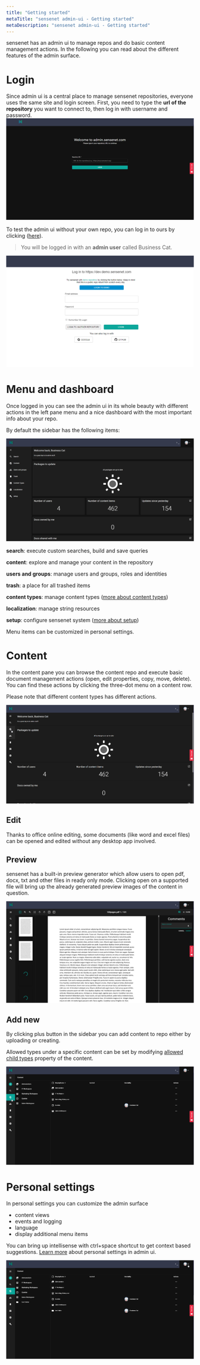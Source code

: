 ```yaml
---
title: "Getting started"
metaTitle: "sensenet admin-ui - Getting started"
metaDescription: "sensenet admin-ui - Getting started"
---
```


sensenet has an admin ui to manage repos and do basic content management actions. In the following you can read about the different features of the admin surface.

# Login

Since admin ui is a central place to manage sensenet repositories, everyone uses the same site and login screen. First, you need to type the **url of the repository** you want to connect to, then log in with username and password.
![Log in to your repo](./img/reposcreen.png)

To test the admin ui without your own repo, you can log in to ours by clicking ([here](https://admin.sensenet.com/?repoUrl=https%3A//dev.demo.sensenet.com)).

> You will be logged in with an **admin user** called Business Cat.

![Login to demo repo](./img/login.png)

# Menu and dashboard
Once logged in you can see the admin ui in its whole beauty with different actions in the left pane menu and a nice dashboard with the most important info about your repo.

By default the sidebar has the following items:

![dasboard](./img/dashboard.png)

**search**: execute custom searches, build and save queries

**content**: explore and manage your content in the repository

**users and groups**: manage users and groups, roles and identities

**trash**: a place for all trashed items

**content types**: manage content types ([more about content types](/concepts/content-management/03-content-types))

**localization**: manage string resources

**setup**: configure sensenet system ([more about setup](/guides/setup))

<note title="pro tip">Menu items can be customized in personal settings.</note>

# Content

In the content pane you can browse the content repo and execute basic document management actions (open, edit properties, copy, move, delete). You can find these actions by clicking the three-dot menu on a content row.

Please note that different content types has different actions.

![Content management](./img/content.gif)

## Edit

Thanks to office online editing, some documents (like word and excel files) can be opened and edited without any desktop app involved.

## Preview

sensenet has a built-in preview generator which allow users to open pdf, docx, txt and other files in ready only mode.
Clicking open on a supported file will bring up the already generated preview images of the content in question.

![Open document preview](./img/preview.png)

## Add new

By clicking plus button in the sidebar you can add content to repo either by uploading or creating.

<note title="pro tip">Allowed types under a specific content can be set by modifying <a href="/concepts/content-management/06-allowed-childtypes">allowed child types</a> property of the content.</note>

![Create content](./img/add_new.gif)

# Personal settings

In personal settings you can customize the admin surface

- content views
- events and logging
- language
- display additional menu items

<note title="pro tip">You can bring up intellisense with ctrl+space shortcut to get context based suggestions.
<a href="/guides/dashboard-customization">Learn more</a> about personal settings in admin ui.</note>

![personal settings](./img/personal_settings.gif)
